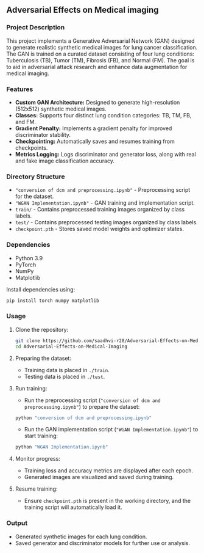 ## **Adversarial Effects on Medical imaging**

### **Project Description**
This project implements a Generative Adversarial Network (GAN) designed to generate realistic synthetic medical images for lung cancer classification. The GAN is trained on a curated dataset consisting of four lung conditions: Tuberculosis (TB), Tumor (TM), Fibrosis (FB), and Normal (FM). The goal is to aid in adversarial attack research and enhance data augmentation for medical imaging.

### **Features**
- **Custom GAN Architecture:** Designed to generate high-resolution (512x512) synthetic medical images.
- **Classes:** Supports four distinct lung condition categories: TB, TM, FB, and FM.
- **Gradient Penalty:** Implements a gradient penalty for improved discriminator stability.
- **Checkpointing:** Automatically saves and resumes training from checkpoints.
- **Metrics Logging:** Logs discriminator and generator loss, along with real and fake image classification accuracy.

### **Directory Structure**
- `"conversion of dcm and preprocessing.ipynb"` - Preprocessing script for the dataset.
- `"WGAN Implementation.ipynb"` - GAN training and implementation script.
- `train/` - Contains preprocessed training images organized by class labels.
- `test/` - Contains preprocessed testing images organized by class labels.
- `checkpoint.pth` - Stores saved model weights and optimizer states.

### **Dependencies**
- Python 3.9
- PyTorch
- NumPy
- Matplotlib

Install dependencies using:
```bash
pip install torch numpy matplotlib
```

### **Usage**
1. Clone the repository:
   ```bash
   git clone https://github.com/saadhvi-r28/Adversarial-Effects-on-Medical-Imaging.git
   cd Adversarial-Effects-on-Medical-Imaging
   ```
2. Preparing the dataset:
   - Training data is placed in `./train`.
   - Testing data is placed in `./test`.

3. Run training:
   - Run the preprocessing script (`"conversion of dcm and preprocessing.ipynb"`) to prepare the dataset:
    ```bash
    python "conversion of dcm and preprocessing.ipynb"
    ```
   - Run the GAN implementation script (`"WGAN Implementation.ipynb"`) to start training:
    ```bash
    python "WGAN Implementation.ipynb"
    ```

4. Monitor progress:
   - Training loss and accuracy metrics are displayed after each epoch.
   - Generated images are visualized and saved during training.

5. Resume training:
   - Ensure `checkpoint.pth` is present in the working directory, and the training script will automatically load it.

### **Output**
- Generated synthetic images for each lung condition.
- Saved generator and discriminator models for further use or analysis.
